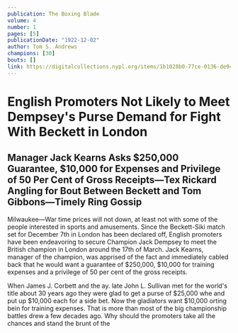```yaml
---
publication: The Boxing Blade
volume: 4
number: 1
pages: [5]
publicationDate: "1922-12-02"
author: Tom S. Andrews
champions: [30]
bouts: []
link: https://digitalcollections.nypl.org/items/1b1028b0-77ce-0136-de94-69ac25566068#/?uuid=1b1028b0-77ce-0136-de94-69ac25566068
---
```


# English Promoters Not Likely to Meet Dempsey's Purse Demand for Fight With Beckett in London

## Manager Jack Kearns Asks $250,000 Guarantee, $10,000 for Expenses and Privilege of 50 Per Cent of Gross Receipts—Tex Rickard Angling for Bout Between Beckett and Tom Gibbons—Timely Ring Gossip

Milwaukee—War time prices will not down, at least not with some of the people interested in sports and amusements. Since the Beckett-Siki match set for December 7th in London has been declared off, English promoters have been endeavoring to secure Champion Jack Dempsey to meet the British champion in London around the 17th of March. Jack Kearns, manager of the champion, was apprised of the fact and immediately cabled back that he would want a guarantee of $250,000, $10,000 for training expenses and a privilege of 50 per cent of the gross receipts.

When James J. Corbett and the ay. late John L. Sullivan met for the world's title about 30 years ago they were glad to get a purse of $25,000 whe and put up $10,000 each for a side bet. Now the gladiators want $10,000 orting bein for training expenses. That is more than most of the big championship battles drew a few decades ago. Why should the promoters take all the chances and stand the brunt of the
